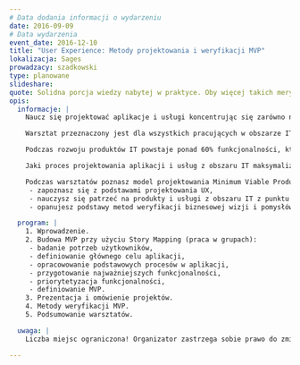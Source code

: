 ```yaml
---
# Data dodania informacji o wydarzeniu
date: 2016-09-09
# Data wydarzenia
event_date: 2016-12-10
title: "User Experience: Metody projektowania i weryfikacji MVP"
lokalizacja: Sages
prowadzacy: szadkowski
type: planowane
slideshare:
quote: Solidna porcja wiedzy nabytej w praktyce. Oby więcej takich merytorycznych warsztatów.
opis:
  informacje: |
    Naucz się projektować aplikacje i usługi koncentrując się zarówno na potrzebach Twoich użytkowników, jak i na zarządzaniu strategicznym rozwoju produktu. Maksymalizuj szanse na jego sukces wykorzystując narzędzia Lean UX.

    Warsztat przeznaczony jest dla wszystkich pracujących w obszarze IT, zarówno po stronie biznesowej (Product Owners, Product Managers, Project Managers, UX/UI Designers, Business Analysts), jak i technicznej (Software Developers, Quality Assurance Engineers, Operators). Podczas zajęć będziemy poruszać przede wszystkim tematy strategiczne i koncepcyjne, więc wiedza dotycząca konkretnej technologii nie jest wymagana.

    Podczas rozwoju produktów IT powstaje ponad 60% funkcjonalności, które są nieużywane lub prawie nieużywane przez użytkowników. Zatem większość pracochłonności poświęcana jest zadaniom, które nie mają uzasadnienia biznesowego, lub takim, które podczas konfrontacji z użytkownikami końcowymi, nie spełniają ich oczekiwań i przez to nie zapewniają zwrotów z inwestycji.

    Jaki proces projektowania aplikacji i usług z obszaru IT maksymalizuje szanse na opłacalność inwestycji? Zderzenie ze sobą dwóch modeli pracy, czyli User Centered Design wraz z podejściem typu Lean zaowocowało stworzeniem skutecznego sposobu opracowywania i weryfikacji efektywności rynkowej produktu przy jednoczesnej minimalizacji nakładów na rozwój i jego wdrożenie.

    Podczas warsztatów poznasz model projektowania Minimum Viable Product przy użyciu metody Story Mapping. Dzięki temu: 
     - zapoznasz się z podstawami projektowania UX,
     - nauczysz się patrzeć na produkty i usługi z obszaru IT z punktu widzenia Klienta końcowego,
     - opanujesz podstawy metod weryfikacji biznesowej wizji i pomysłów na nowe funkcjonalności i usługi.

  program: |
    1. Wprowadzenie.
    2. Budowa MVP przy użyciu Story Mapping (praca w grupach):
     - badanie potrzeb użytkowników,
     - definiowanie głównego celu aplikacji,
     - opracowowanie podstawowych procesów w aplikacji,
     - przygotowanie najważniejszych funkcjonalności,
     - priorytetyzacja funkcjonalności,
     - definiowanie MVP.
    3. Prezentacja i omówienie projektów.
    4. Metody weryfikacji MVP.
    5. Podsumowanie warsztatów.

  uwaga: |
    Liczba miejsc ograniczona! Organizator zastrzega sobie prawo do zmiany lokalizacji wydarzenia oraz jego odwołania w przypadku niezgłoszenia się minimalnej liczby uczestników.

---
```

